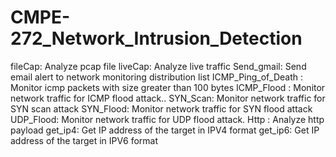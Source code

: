 # CMPE-272_Network_Intrusion_Detection
fileCap:  Analyze pcap file
liveCap: Analyze live traffic
Send_gmail: Send email alert to network monitoring distribution list
ICMP_Ping_of_Death : Monitor icmp packets with size greater than 100 bytes
ICMP_Flood : Monitor network traffic for ICMP flood attack.. 
SYN_Scan: Monitor network traffic for SYN scan attack
SYN_Flood: Monitor network traffic for SYN flood attack
UDP_Flood: Monitor network traffic for UDP flood attack.
Http : Analyze http payload
get_ip4: Get IP address of the target in IPV4 format
get_ip6:  Get IP address of the target in IPV6 format
